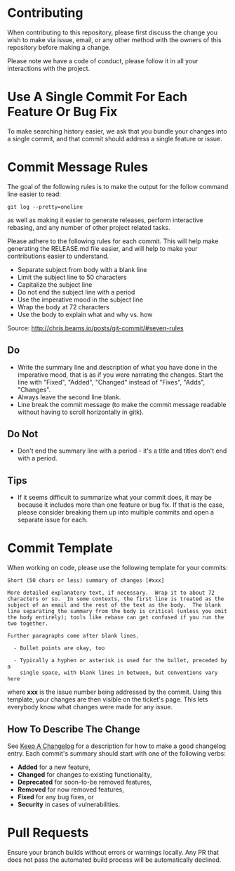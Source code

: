 # Contributing

When contributing to this repository, please first discuss the change you wish
to make via issue, email, or any other method with the owners of this repository
before making a change.

Please note we have a code of conduct, please follow it in all your interactions
with the project.

# Use A Single Commit For Each Feature Or Bug Fix

To make searching history easier, we ask that you bundle your changes into a
single commit, and that commit should address a single feature or issue.

# Commit Message Rules

The goal of the following rules is to make the output for the follow command
line easier to read:

```git log --pretty=oneline```

as well as making it easier to generate releases, perform interactive
rebasing, and any number of other project related tasks.

Please adhere to the following rules for each commit. This will help make
generating the RELEASE.md file easier, and will help to make your
contributions easier to understand.

 * Separate subject from body with a blank line
 * Limit the subject line to 50 characters
 * Capitalize the subject line
 * Do not end the subject line with a period
 * Use the imperative mood in the subject line
 * Wrap the body at 72 characters
 * Use the body to explain what and why vs. how

 Source: http://chris.beams.io/posts/git-commit/#seven-rules
 
## Do
 * Write the summary line and description of what you have done in the imperative mood, that is as if you were narrating
   the changes. Start the line with "Fixed", "Added", "Changed" instead of "Fixes", "Adds", "Changes".
 * Always leave the second line blank.
 * Line break the commit message (to make the commit message readable without having to scroll horizontally in gitk).

## Do Not
 * Don't end the summary line with a period - it's a title and titles don't end with a period.

## Tips
 * If it seems difficult to summarize what your commit does, it may be because it includes more than one feature or bug
   fix. If that is the case, please consider breaking them up into multiple commits and open a separate issue for each.

# Commit Template

When working on code, please use the following template for your commits:

    Short (50 chars or less) summary of changes [#xxx]
    
    More detailed explanatory text, if necessary.  Wrap it to about 72
    characters or so.  In some contexts, the first line is treated as the
    subject of an email and the rest of the text as the body.  The blank
    line separating the summary from the body is critical (unless you omit
    the body entirely); tools like rebase can get confused if you run the
    two together.
    
    Further paragraphs come after blank lines.
    
      - Bullet points are okay, too
    
      - Typically a hyphen or asterisk is used for the bullet, preceded by a
        single space, with blank lines in between, but conventions vary here


where **xxx** is the issue number being addressed by the commit. Using
this template, your changes are then visible on the ticket's page. This
lets everybody know what changes were made for any issue.

## How To Describe The Change

See [Keep A Changelog](https://keepachangelog.com/en/1.0.0/) for a
description for how to make a good changelog entry. Each commit's summary
should start with one of the following verbs:

 * **Added** for a new feature,
 * **Changed** for changes to existing functionality,
 * **Deprecated** for soon-to-be removed features,
 * **Removed** for now removed features,
 * **Fixed** for any bug fixes, or
 * **Security** in cases of vulnerabilities.

# Pull Requests

Ensure your branch builds without errors or warnings locally. Any PR that does
not pass the automated build process will be automatically declined.
